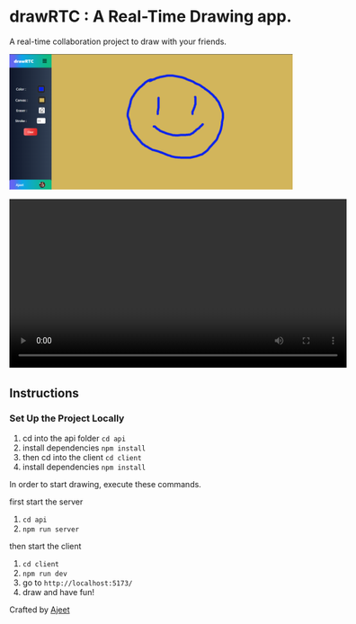 # drawRTC : A Real-Time Drawing app.

A real-time collaboration project to draw with your friends.

![](./drawRTC.png)

<video width="600" controls autoplay>
  <source src="./demo.mp4" type="video/mp4">
  <!-- Your browser does not support the video tag. -->
</video>


## Instructions

### Set Up the Project Locally

1. cd into the api folder `cd api`
2. install dependencies `npm install`
3. then cd into the client `cd client`
4. install dependencies `npm install`

In order to start drawing, execute these commands.

first start the server

1. `cd api`
2. `npm run server`

then start the client

1. `cd client`
2. `npm run dev`
3. go to `http://localhost:5173/`
4. draw and have fun!

Crafted by [Ajeet](https://x.com/ajeetonx)